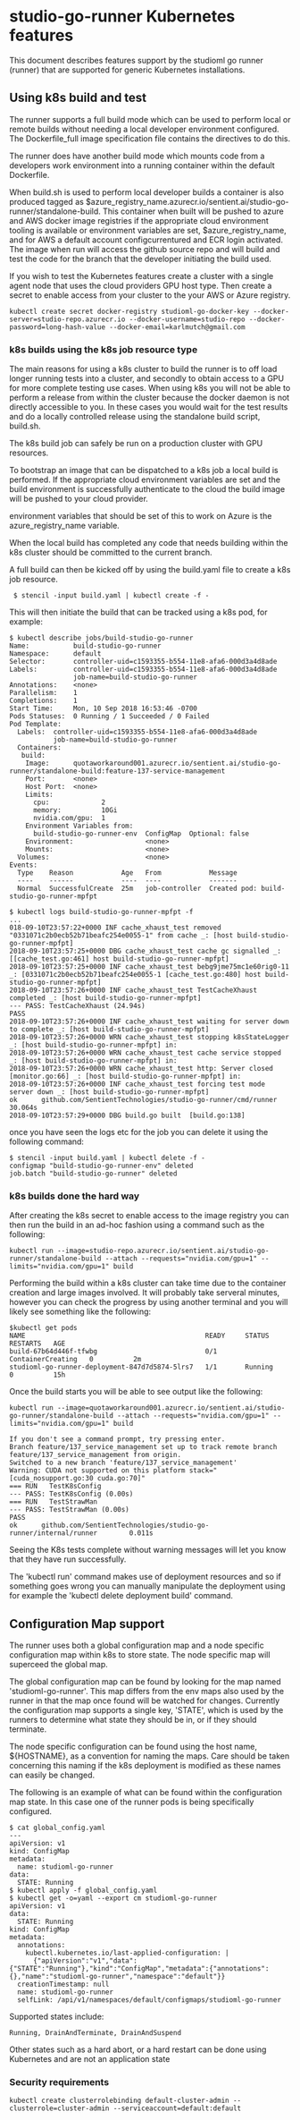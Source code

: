 # studio-go-runner Kubernetes features

This document describes features support by the studioml go runner (runner) that are supported for generic Kubernetes installations.

## Using k8s build and test

The runner supports a full build mode which can be used to perform local or remote builds without needing a local developer environment configured.  The Dockerfile_full image specification file contains the directives to do this.

The runner does have another build mode which mounts code from a developers work environment into a running container within the default Dockerfile.

When build.sh is used to perform local developer builds a container is also produced tagged as $azure_registry_name.azurecr.io/sentient.ai/studio-go-runner/standalone-build.  This container when built will be pushed to azure and AWS docker image registries if the appropriate cloud environment tooling is available or environment variables are set, $azure\_registry\_name, and for AWS a default account configcurrentured and ECR login activated.  The image when run will access the github source repo and will build and test the code for the branch that the developer initiating the build used.

If you wish to test the Kubernetes features create a cluster with a single agent node that uses the cloud providers GPU host type.  Then create a secret to enable access from your cluster to the your AWS or Azure registry.

```
kubectl create secret docker-registry studioml-go-docker-key --docker-server=studio-repo.azurecr.io --docker-username=studio-repo --docker-password=long-hash-value --docker-email=karlmutch@gmail.com
```

### k8s builds using the k8s job resource type

The main reasons for using a k8s cluster to build the runner is to off load longer running tests into a cluster, and secondly to obtain access to a GPU for more complete testing use cases.  When using k8s you will not be able to perform a release from within the cluster because the docker daemon is not directly accessible to you.  In these cases you would wait for the test results and do a locally controlled release using the standalone build script, build.sh.

The k8s build job can safely be run on a production cluster with GPU resources.

To bootstrap an image that can be dispatched to a k8s job a local build is performed.  If the appropriate cloud environment variables are set and the build environment is successfully authenticate to the cloud the build image will be pushed to your cloud provider.

environment variables that should be set of this to work on Azure is the azure_registry_name variable.

When the local build has completed any code that needs building within the k8s cluster should be committed to the current branch.

A full build can then be kicked off by using the build.yaml file to create a k8s job resource.

```
 $ stencil -input build.yaml | kubectl create -f -
```

This will then initiate the build that can be tracked using a k8s pod, for example:

```
$ kubectl describe jobs/build-studio-go-runner
Name:           build-studio-go-runner
Namespace:      default
Selector:       controller-uid=c1593355-b554-11e8-afa6-000d3a4d8ade
Labels:         controller-uid=c1593355-b554-11e8-afa6-000d3a4d8ade
                job-name=build-studio-go-runner
Annotations:    <none>
Parallelism:    1
Completions:    1
Start Time:     Mon, 10 Sep 2018 16:53:46 -0700
Pods Statuses:  0 Running / 1 Succeeded / 0 Failed
Pod Template:
  Labels:  controller-uid=c1593355-b554-11e8-afa6-000d3a4d8ade
           job-name=build-studio-go-runner
  Containers:
   build:
    Image:      quotaworkaround001.azurecr.io/sentient.ai/studio-go-runner/standalone-build:feature-137-service-management
    Port:       <none>
    Host Port:  <none>
    Limits:
      cpu:             2
      memory:          10Gi
      nvidia.com/gpu:  1
    Environment Variables from:
      build-studio-go-runner-env  ConfigMap  Optional: false
    Environment:                  <none>
    Mounts:                       <none>
  Volumes:                        <none>
Events:
  Type    Reason            Age   From            Message
  ----    ------            ----  ----            -------
  Normal  SuccessfulCreate  25m   job-controller  Created pod: build-studio-go-runner-mpfpt

$ kubectl logs build-studio-go-runner-mpfpt -f
...
018-09-10T23:57:22+0000 INF cache_xhaust_test removed "0331071c2b0ecb52b71beafc254e0055-1" from cache _: [host build-studio-go-runner-mpfpt]
2018-09-10T23:57:25+0000 DBG cache_xhaust_test cache gc signalled _: [[cache_test.go:461] host build-studio-go-runner-mpfpt]
2018-09-10T23:57:25+0000 INF cache_xhaust_test bebg9jme75mc1e60rig0-11 _: [0331071c2b0ecb52b71beafc254e0055-1 [cache_test.go:480] host build-studio-go-runner-mpfpt]
2018-09-10T23:57:26+0000 INF cache_xhaust_test TestCacheXhaust completed _: [host build-studio-go-runner-mpfpt]
--- PASS: TestCacheXhaust (24.94s)
PASS
2018-09-10T23:57:26+0000 INF cache_xhaust_test waiting for server down to complete _: [host build-studio-go-runner-mpfpt]
2018-09-10T23:57:26+0000 WRN cache_xhaust_test stopping k8sStateLogger _: [host build-studio-go-runner-mpfpt] in: 
2018-09-10T23:57:26+0000 WRN cache_xhaust_test cache service stopped _: [host build-studio-go-runner-mpfpt] in: 
2018-09-10T23:57:26+0000 WRN cache_xhaust_test http: Server closed [monitor.go:66] _: [host build-studio-go-runner-mpfpt] in: 
2018-09-10T23:57:26+0000 INF cache_xhaust_test forcing test mode server down _: [host build-studio-go-runner-mpfpt]
ok      github.com/SentientTechnologies/studio-go-runner/cmd/runner     30.064s
2018-09-10T23:57:29+0000 DBG build.go built  [build.go:138]

```

once you have seen the logs etc for the job you can delete it using the following command:

```
$ stencil -input build.yaml | kubectl delete -f -
configmap "build-studio-go-runner-env" deleted
job.batch "build-studio-go-runner" deleted
```

### k8s builds done the hard way
After creating the k8s secret to enable access to the image registry you can then run the build in an ad-hoc fashion using a command such as the following:

```
kubectl run --image=studio-repo.azurecr.io/sentient.ai/studio-go-runner/standalone-build --attach --requests="nvidia.com/gpu=1" --limits="nvidia.com/gpu=1" build
```

Performing the build within a k8s cluster can take time due to the container creation and large images involved.  It will probably take serveral minutes, however you can check the progress by using another terminal and you will likely see something like the following:

```
$kubectl get pods
NAME                                             READY     STATUS              RESTARTS   AGE
build-67b64d446f-tfwbg                           0/1       ContainerCreating   0          2m
studioml-go-runner-deployment-847d7d5874-5lrs7   1/1       Running             0          15h
```

Once the build starts you will be able to see output like the following:

```
kubectl run --image=quotaworkaround001.azurecr.io/sentient.ai/studio-go-runner/standalone-build --attach --requests="nvidia.com/gpu=1" --limits="nvidia.com/gpu=1" build

If you don't see a command prompt, try pressing enter.
Branch feature/137_service_management set up to track remote branch feature/137_service_management from origin.
Switched to a new branch 'feature/137_service_management'
Warning: CUDA not supported on this platform stack="[cuda_nosupport.go:30 cuda.go:70]"
=== RUN   TestK8sConfig
--- PASS: TestK8sConfig (0.00s)
=== RUN   TestStrawMan
--- PASS: TestStrawMan (0.00s)
PASS
ok      github.com/SentientTechnologies/studio-go-runner/internal/runner        0.011s
```

Seeing the K8s tests complete without warning messages will let you know that they have run successfully.

The 'kubectl run' command makes use of deployment resources and so if something goes wrong you can manually manipulate the deployment using for example the 'kubectl delete deployment build' command.

## Configuration Map support

The runner uses both a global configuration map and a node specific configuration map within k8s to store state. The node specific map will superceed the global map.

The global configuration map can be found by looking for the map named 'studioml-go-runner'.  This map differs from the env maps also used by the runner in that the map once found will be watched for changes.  Currently the configuration map supports a single key, 'STATE', which is used by the runners to determine what state they should be in, or if they should terminate.

The node specific configuration can be found using the host name, ${HOSTNAME}, as a convention for naming the maps.  Care should be taken concerning this naming if the k8s deployment is modified as these names can easily be changed.

The following is an example of what can be found within the configuration map state.  In this case one of the runner pods is being specifically configured.

```
$ cat global_config.yaml
---
apiVersion: v1
kind: ConfigMap
metadata:
  name: studioml-go-runner
data:
  STATE: Running
$ kubectl apply -f global_config.yaml
$ kubectl get -o=yaml --export cm studioml-go-runner
apiVersion: v1
data:
  STATE: Running
kind: ConfigMap
metadata:
  annotations:
    kubectl.kubernetes.io/last-applied-configuration: |
      {"apiVersion":"v1","data":{"STATE":"Running"},"kind":"ConfigMap","metadata":{"annotations":{},"name":"studioml-go-runner","namespace":"default"}}
  creationTimestamp: null
  name: studioml-go-runner
  selfLink: /api/v1/namespaces/default/configmaps/studioml-go-runner
```

Supported states include:
```
Running, DrainAndTerminate, DrainAndSuspend
```

Other states such as a hard abort, or a hard restart can be done using Kubernetes and are not an application state

### Security requirements

```
kubectl create clusterrolebinding default-cluster-admin --clusterrole=cluster-admin --serviceaccount=default:default
```
